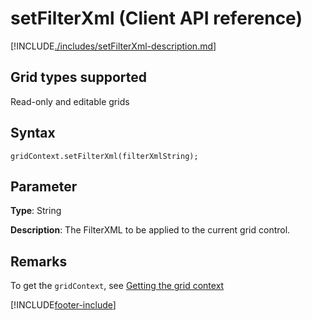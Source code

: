 # setFilterXml (Client API reference)

[!INCLUDE[./includes/setFilterXml-description.md](./includes/setFilterXml-description.md)]

## Grid types supported

Read-only and editable grids

## Syntax

`gridContext.setFilterXml(filterXmlString);`

## Parameter

**Type**: String

**Description**: The FilterXML to be applied to the current grid control.

## Remarks

To get the `gridContext`, see [Getting the grid context](../../grids.md#bkmk_gridcontext) 

[!INCLUDE[footer-include](../../../../../../includes/footer-banner.md)]
